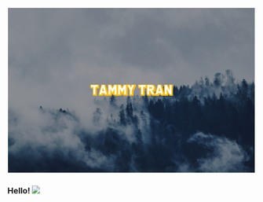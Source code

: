[![Header](https://github.com/ohoktnt/ohoktnt/blob/main/githubprofile.png "Header")](https://github.com/ohoktnt/ohoktnt/blob/main/githubprofile.png?raw=true)

### Hello! <img src="https://tenor.com/view/usagyuuun-usagyuuun-sticker-jumping-hi-hello-gif-13610294" width="30px">

<!--
**ohoktnt/ohoktnt** is a ✨ _special_ ✨ repository because its `README.md` (this file) appears on your GitHub profile.

Here are some ideas to get you started:

- 🔭 I’m currently working on ...
- 🌱 I’m currently learning ...
- 👯 I’m looking to collaborate on ...
- 🤔 I’m looking for help with ...
- 💬 Ask me about ...
- 📫 How to reach me: ...
- 😄 Pronouns: ...
- ⚡ Fun fact: ...
-->
